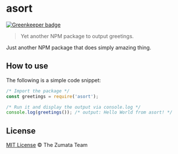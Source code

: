 # asort

[![Greenkeeper badge](https://badges.greenkeeper.io/motss/asort.svg)](https://greenkeeper.io/)

> Yet another NPM package to output greetings.

Just another NPM package that does simply amazing thing.

## How to use

The following is a simple code snippet:

```js
/* Import the package */
const greetings = require('asort');

/* Run it and display the output via console.log */
console.log(greetings()); /* output: Hello World from asort! */
```

## License

[MIT License](http://the-zumata-team.mit-license.org/) © The Zumata Team
